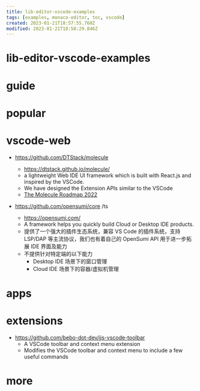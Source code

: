 ```yaml
---
title: lib-editor-vscode-examples
tags: [examples, monaco-editor, toc, vscode]
created: 2023-01-21T18:57:55.760Z
modified: 2023-01-21T18:58:29.846Z
---
```


# lib-editor-vscode-examples

# guide

# popular

# vscode-web

- https://github.com/DTStack/molecule
  - https://dtstack.github.io/molecule/
  - a lightweight Web IDE UI framework which is built with React.js and inspired by the VSCode. 
  - We have designed the Extension APIs similar to the VSCode
  - [The Molecule Roadmap 2022](https://github.com/DTStack/molecule/discussions/680)

- https://github.com/opensumi/core /ts
  - https://opensumi.com/
  - A framework helps you quickly build Cloud or Desktop IDE products.
  - 提供了一个强大的插件生态系统，兼容 VS Code 的插件系统，支持 LSP/DAP 等主流协议，我们也有着自己的 OpenSumi API 用于进一步拓展 IDE 界面及能力
  - 不提供针对特定端的以下能力
    - Desktop IDE 场景下的窗口管理
    - Cloud IDE 场景下的容器/虚拟机管理
# apps

# extensions
- https://github.com/bebo-dot-dev/jjs-vscode-toolbar
  - A VSCode toolbar and context menu extension
  - Modifies the VSCode toolbar and context menu to include a few useful commands 
# more
